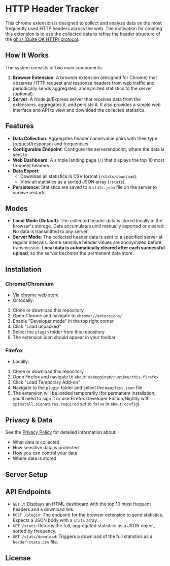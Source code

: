 # HTTP Header Tracker

This chrome extension is designed to collect and analyze data on the most frequently used HTTP headers across the web. The motivation for creating this extension is to use the collected data to refine the header structure of the [qh:// (Quite OK HTTP) protocol](https://github.com/qh-project/qh).

## How It Works

The system consists of two main components:

1.  **Browser Extension**: A browser extension (designed for Chrome) that observes HTTP request and response headers from web traffic and periodically sends aggregated, anonymized statistics to the server (optional).
2.  **Server**: A Node.js/Express server that receives data from the extensions, aggregates it, and persists it. It also provides a simple web interface and API to view and download the collected statistics.

## Features

- **Data Collection**: Aggregates header name/value pairs with their type (request/response) and frequencies.
- **Configurable Endpoint**: Configure the serverendpoint, where the data is sent to.
- **Web Dashboard**: A simple landing page (`/`) that displays the top 10 most frequent headers.
- **Data Export**:
  - Download all statistics in CSV format (`/stats/download`).
  - View all statistics as a sorted JSON array (`/stats`).
- **Persistence**: Statistics are saved to a `stats.json` file on the server to survive restarts.

## Modes

- **Local Mode (Default)**: The collected header data is stored locally in the browser's storage. Data accumulates until manually exported or cleared. No data is transmitted to any server.
- **Server Mode**: The collected header data is sent to a specified server at regular intervals. Some sensitive header values are anonymized before transmission. **Local data is automatically cleared after each successful upload**, so the server becomes the permanent data store.

## Installation

### Chrome/Chromium

- Via [chrome web store](https://chromewebstore.google.com/detail/maeojhhhlgnmghchibhmelfjmaopmghm?utm_source=item-share-cb)
- Or locally:

1. Clone or download this repository
2. Open Chrome and navigate to `chrome://extensions/`
3. Enable "Developer mode" in the top right corner
4. Click "Load unpacked"
5. Select the `plugin` folder from this repository
6. The extension icon should appear in your toolbar

### Firefox

- Locally:

1. Clone or download this repository
2. Open Firefox and navigate to `about:debugging#/runtime/this-firefox`
3. Click "Load Temporary Add-on"
4. Navigate to the `plugin` folder and select the `manifest.json` file
5. The extension will be loaded temporarily (for permanent installation, you'll need to sign it or use Firefox Developer Edition/Nightly with `xpinstall.signatures.required` set to `false` in `about:config`)

## Privacy & Data

See the [Privacy Policy](plugin/privacy-policy.md) for detailed information about:

- What data is collected
- How sensitive data is protected
- How you can control your data
- Where data is stored

## Server Setup

## API Endpoints

- `GET /`: Displays an HTML dashboard with the top 10 most frequent headers and a download link.
- `POST /plugin`: The endpoint for the browser extension to send statistics. Expects a JSON body with a `stats` array.
- `GET /stats`: Returns the full, aggregated statistics as a JSON object, sorted by frequency.
- `GET /stats/download`: Triggers a download of the full statistics as a `header-stats.csv` file.

## License
